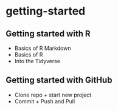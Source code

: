 # getting-started

## Getting started with R

- Basics of R Markdown
- Basics of R
- Into the Tidyverse

## Getting started with GitHub

- Clone repo + start new project
- Commit + Push and Pull
